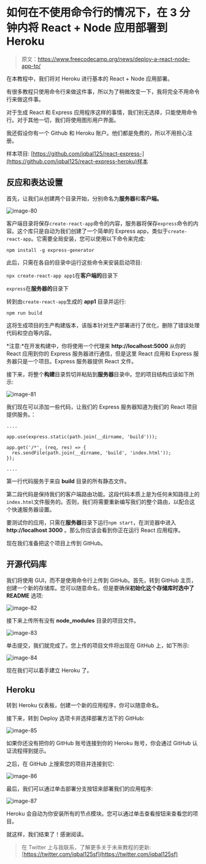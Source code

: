 # 如何在不使用命令行的情况下，在 3 分钟内将 React + Node 应用部署到 Heroku

> 原文：<https://www.freecodecamp.org/news/deploy-a-react-node-app-to/>

在本教程中，我们将对 Heroku 进行基本的 React + Node 应用部署。

有很多教程只使用命令行来做这件事，所以为了稍微改变一下，我将完全不用命令行来做这件事。

对于生成 React 和 Express 应用程序这样的事情，我们别无选择，只能使用命令行。对于其他一切，我们将使用图形用户界面。

我还假设你有一个 Github 和 Heroku 账户。他们都是免费的，所以不用担心注册。

样本项目:
[https://github.com/iqbal125/react-express-](https://github.com/iqbal125/react-express-heroku)样本

## 反应和表达设置

首先，让我们从创建两个目录开始，分别命名为**服务器**和**客户端。**

![image-80](img/74b5028de39a3b5b6998470ddb4c218e.png)

客户端目录将保存`create-react-app`命令的内容，服务器将保存`express`命令的内容。这个库只是自动为我们创建了一个简单的 Express app，类似于`create-react-app`。它需要全局安装，您可以使用以下命令来完成:

`npm install -g express-generator`

此后，只需在各自的目录中运行这些命令来安装启动项目:

`npx create-react-app app1`在**客户端的**目录下

`express`在**服务器的**目录下

转到由`create-react-app`生成的 **app1** 目录并运行:

`npm run build`

这将生成项目的生产构建版本，该版本针对生产部署进行了优化，删除了错误处理代码和空白等内容。

*注意:*在开发构建中，你将使用一个代理来 **http://localhost:5000** 从你的 React 应用到你的 Express 服务器进行通信，但是这里 React 应用和 Express 服务器只是一个项目。Express 服务器提供 React 文件。

接下来，将整个**构建**目录剪切并粘贴到**服务器**目录中。您的项目结构应该如下所示:

![image-81](img/cd72890871b71ff048238e4da1898397.png)

我们现在可以添加一些代码，让我们的 Express 服务器知道为我们的 React 项目提供服务。：

```
....

app.use(express.static(path.join(__dirname, 'build')));

app.get('/*', (req, res) => {
  res.sendFile(path.join(__dirname, 'build', 'index.html'));
});

.... 
```

第一行代码服务于来自 **build** 目录的所有静态文件。

第二段代码是保持我们的客户端路由功能。这段代码本质上是为任何未知路径上的`index.html`文件服务的。否则，我们将需要重新编写我们的整个路由，以配合这个快速服务器设置。

要测试你的应用，只需在**服务器**目录下运行`npm start`，在浏览器中进入 **http://localhost 3000** 。那么你应该会看到你正在运行 React 应用程序。

现在我们准备把这个项目上传到 GitHub。

## 开源代码库

我们将使用 GUI，而不是使用命令行上传到 GitHub。首先，转到 GitHub 主页，创建一个新的存储库。您可以随意命名，但是要确保**初始化这个存储库时选中了 README** 选项:

![image-82](img/bd13cf7e2557e8560b29c7081611b66f.png)

接下来上传所有没有 **node_modules** 目录的项目文件。

![image-83](img/de59886fbdeebc25bf52700234c6c46e.png)

单击提交，我们就完成了。您上传的项目文件将出现在 GitHub 上，如下所示:

![image-84](img/26ee7bea26a6f31cc313c4a3f589fa6f.png)

现在我们可以着手建立 Heroku 了。

## Heroku

转到 Heroku 仪表板，创建一个新的应用程序，你可以随意命名。

接下来，转到 Deploy 选项卡并选择部署方法下的 GitHub:

![image-85](img/821c013de46e1f5a4cc776b19618607c.png)

如果你还没有把你的 GitHub 账号连接到你的 Heroku 账号，你会通过 GitHub 认证流程得到提示。

之后，在 GitHub 上搜索您的项目并连接到它:

![image-86](img/e97b1e5cb3d5b5187e3831830bf63c9b.png)

最后，我们可以通过单击部署分支按钮来部署我们的应用程序:

![image-87](img/8a97edd58fa493c6a2e6dddae97fbe6d.png)

Heroku 会自动为你安装所有的节点模块。您可以通过单击查看按钮来查看您的项目。

就这样，我们结束了！感谢阅读。

> 在 Twitter 上与我联系，了解更多关于未来教程的更新:[https://twitter.com/iqbal125sf](https://twitter.com/iqbal125sf)